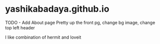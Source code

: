 # yashikabadaya.github.io

TODO -
Add About page
Pretty up the front pg, change bg image, change top left header

I like combination of hermit and loveit
